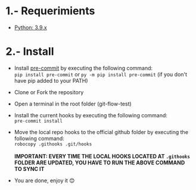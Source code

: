 # 1.- Requerimients
* [Python: 3.9.x](https://www.python.org)
# 2.- Install

* Install [pre-commit](https://pre-commit.com) by executing the following command:<br>
``pip install pre-commit`` or ``py -m pip install pre-commit`` (if you don't have pip added to your PATH)

* Clone or Fork the repository

* Open a terminal in the root folder (git-flow-test)

* Install the current hooks by executing the following command:<br>
``pre-commit install``

* Move the local repo hooks to the official github folder by executing the following command:<br>
``robocopy .githooks .git/hooks``<br><br>
**IMPORTANT: EVERY TIME THE LOCAL HOOKS LOCATED AT ``.githooks`` FOLDER ARE UPDATED, YOU HAVE TO RUN THE ABOVE COMMAND TO SYNC IT**

* You are done, enjoy it 😊
